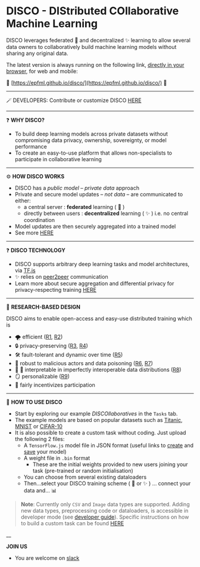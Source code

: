 # **DISCO** - DIStributed COllaborative Machine Learning



DISCO leverages federated :star2: and decentralized :sparkles: learning to allow several data owners to collaboratively build machine learning models without sharing any original data.

The latest version is always running on the following link, [directly in your browser](https://epfml.github.io/disco/), for web and mobile:

 :man_dancing: [https://epfml.github.io/disco/](https://epfml.github.io/disco/) :man_dancing:

___
:magic_wand: DEVELOPERS: Contribute or customize DISCO [HERE](DEV.md)
___

:question: **WHY DISCO?** 
- To build deep learning models across private datasets without compromising data privacy, ownership, sovereignty, or model performance
- To create an easy-to-use platform that allows non-specialists to participate in collaborative learning

___

:gear: **HOW DISCO WORKS**
- DISCO has a *public model – private data* approach
- Private and secure model updates – *not data* – are communicated to either:
	- a central server : **federated** learning ( :star2: )
	- directly between users : **decentralized** learning ( :sparkles: ) i.e. no central coordination
- Model updates are then securely aggregated into a trained model
- See more [HERE](https://epfml.github.io/disco/#/information)

___
:question: **DISCO TECHNOLOGY** 
- DISCO supports arbitrary deep learning tasks and model architectures, via [TF.js](https://www.tensorflow.org/js)
- :sparkles: relies on [peer2peer](https://peerjs.com/) communication
- Learn more about secure aggregation and differential privacy for privacy-respecting training [HERE](docs/PRIVACY.md)

___

:test_tube: **RESEARCH-BASED DESIGN** 

DISCO aims to enable open-access and easy-use distributed training which is
- :tornado: efficient ([R1](https://github.com/epfml/powergossip), [R2](https://github.com/epfml/ChocoSGD)) 
- :lock: privacy-preserving ([R3](https://eprint.iacr.org/2017/281.pdf), [R4](https://arxiv.org/abs/2006.04747))
- :hammer_and_wrench: fault-tolerant and dynamic over time ([R5](https://arxiv.org/abs/1910.12308))
- :ninja: robust to malicious actors and data poisoning ([R6](https://arxiv.org/abs/2012.10333), [R7](https://arxiv.org/abs/2006.09365))
- :apple: :banana: interpretable in imperfectly interoperable data distributions ([R8](https://arxiv.org/abs/2107.06580))
- :mirror: personalizable  ([R9](https://arxiv.org/abs/2103.00710))
- :carrot: fairly incentivizes participation


___


:checkered_flag: **HOW TO USE DISCO**
- Start by exploring our example *DISCOllaboratives* in the `Tasks` tab. 
- The example models are based on popular datasets such as [Titanic](https://www.kaggle.com/c/titanic), [MNIST](https://www.kaggle.com/c/digit-recognizer) or [CIFAR-10](https://www.kaggle.com/pankrzysiu/cifar10-python)
- It is also possible to create a custom task without coding. Just upload the following 2 files:
	- A `TensorFlow.js` model file in JSON format (useful links to [create](https://www.tensorflow.org/js/guide/models_and_layers) and [save](https://www.tensorflow.org/js/guide/save_load) your model)
	- A weight file in `.bin` format
		- These are the initial weights provided to new users joining your task (pre-trained or random initialisation) 
	- You can choose from several existing dataloaders
	- Then...select your DISCO training scheme ( :star2: or :sparkles: ) ... connect your data and... :bar_chart:

> **Note**: Currently only `CSV` and `Image` data types are supported. Adding new data types, preprocessing code or dataloaders, is accessible in developer mode (see [developer guide](https://github.com/epfml/disco/blob/develop/DEV.md)). Specific instructions on how to build a custom task can be found [HERE](docs/TASK.md)

__

**JOIN US** 
- You are welcome on [slack](https://join.slack.com/t/disco-decentralized/shared_invite/zt-fpsb7c9h-1M9hnbaSonZ7lAgJRTyNsw)
